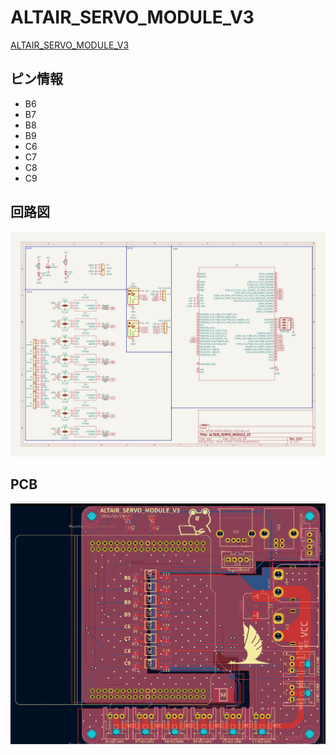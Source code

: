 # ALTAIR_SERVO_MODULE_V3
[ALTAIR_SERVO_MODULE_V3](https://github.com/Altairu/ALTAIR_SERVO_MODULE_V3
)

## ピン情報

 * B6
 * B7
 * B8
 * B9
 * C6
 * C7
 * C8
 * C9

## 回路図
![alt text](image/image-3.png)
## PCB
![alt text](image/image-4.png)